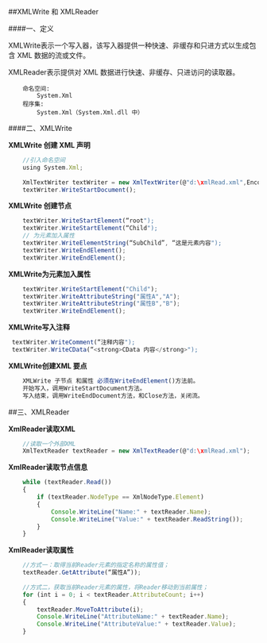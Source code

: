 ##XMLWrite 和 XMLReader

####一、定义

XMLWrite表示一个写入器，该写入器提供一种快速、非缓存和只进方式以生成包含 XML 数据的流或文件。

XMLReader表示提供对 XML 数据进行快速、非缓存、只进访问的读取器。

```
    命名空间:
        System.Xml
    程序集:
        System.Xml（System.Xml.dll 中）
```     
        

####二、XMLWrite

**XMLWrite 创建 XML 声明**

```javascript
    //引入命名空间
    using System.Xml;
    
    XmlTextWriter textWriter = new XmlTextWriter(@"d:\xmlRead.xml",Encoding.UTF8);
    textWriter.WriteStartDocument();
```

**XMLWrite 创建节点**

```javascript
    textWriter.WriteStartElement(“root"); 
    textWriter.WriteStartElement(“Child");
    // 为元素加入属性
    textWriter.WriteElementString(“SubChild”, “这是元素内容");
    textWriter.WriteEndElement();
    textWriter.WriteEndElement();
```

**XMLWrite为元素加入属性**

```javascript
    textWriter.WriteStartElement("Child");
    textWriter.WriteAttributeString("属性A","A");
    textWriter.WriteAttributeString("属性B","B");
    textWriter.WriteEndElement();
```

**XMLWrite写入注释**

```javascript
 textWriter.WriteComment(“注释内容"); textWriter.WriteCData(“<strong>CData 内容</strong>");
```

**XMLWrite创建XML 要点**

```javascript
    XMLWrite 子节点 和属性 必须在WriteEndElement()方法前。
    开始写入，调用WriteStartDocument方法。
    写入结束，调用WriteEndDocument方法，和Close方法，关闭流。
```

##三、XMLReader

**XmlReader读取XML**

```javascript
    //读取一个外部XML
    XmlTextReader textReader = new XmlTextReader(@"d:\xmlRead.xml");
```

**XmlReader读取节点信息**

```javascript
    while (textReader.Read())
    {
        if (textReader.NodeType == XmlNodeType.Element)
        {
            Console.WriteLine("Name:" + textReader.Name);
            Console.WriteLine("Value:" + textReader.ReadString());
        }
    }
```

**XmlReader读取属性**

```javascript
    //方式一：取得当前Reader元素的指定名称的属性值；
    textReader.GetAttribute(“属性A”));
        
    //方式二，获取当前Reader元素的属性，将Reader移动到当前属性；    
    for (int i = 0; i < textReader.AttributeCount; i++)
    {
        textReader.MoveToAttribute(i);
        Console.WriteLine("AttributeName:" + textReader.Name);
        Console.WriteLine("AttributeValue:" + textReader.Value);
    }
```